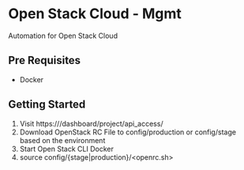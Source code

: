 # Open Stack Cloud - Mgmt

Automation for Open Stack Cloud

## Pre Requisites

-   Docker

## Getting Started

1. Visit https://<OpenStack-Server>/dashboard/project/api_access/
2. Download OpenStack RC File to config/production or config/stage based on the environment
3. Start Open Stack CLI Docker
4. source config/{stage|production}/<openrc.sh>

